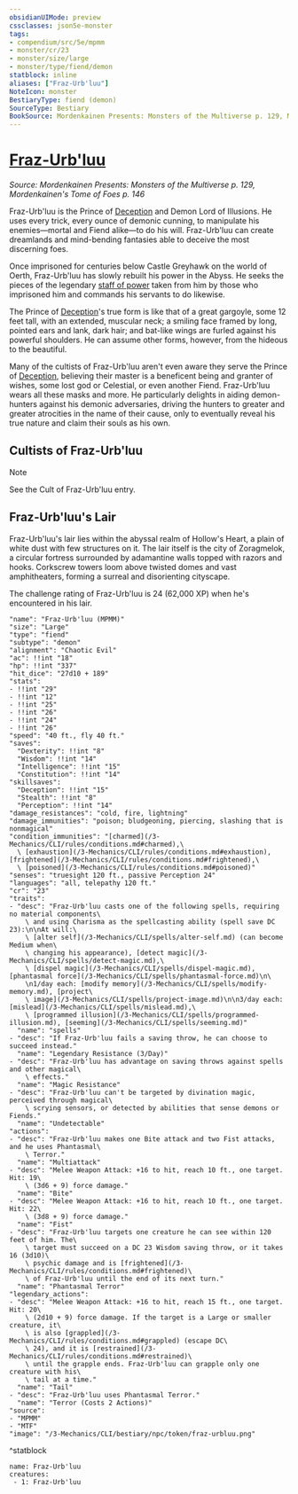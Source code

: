 ```yaml
---
obsidianUIMode: preview
cssclasses: json5e-monster
tags:
- compendium/src/5e/mpmm
- monster/cr/23
- monster/size/large
- monster/type/fiend/demon
statblock: inline
aliases: ["Fraz-Urb'luu"]
NoteIcon: monster
BestiaryType: fiend (demon)
SourceType: Bestiary
BookSource: Mordenkainen Presents: Monsters of the Multiverse p. 129, Mordenkainen's Tome of Foes p. 146
---
```

# [Fraz-Urb'luu](3-Mechanics\CLI\bestiary\npc/fraz-urbluu-mpmm.md)
*Source: Mordenkainen Presents: Monsters of the Multiverse p. 129, Mordenkainen's Tome of Foes p. 146*  

Fraz-Urb'luu is the Prince of [Deception](content/3-Mechanics/CLI/rules/skills.md#Deception) and Demon Lord of Illusions. He uses every trick, every ounce of demonic cunning, to manipulate his enemies—mortal and Fiend alike—to do his will. Fraz-Urb'luu can create dreamlands and mind-bending fantasies able to deceive the most discerning foes.

Once imprisoned for centuries below Castle Greyhawk on the world of Oerth, Fraz-Urb'luu has slowly rebuilt his power in the Abyss. He seeks the pieces of the legendary [staff of power](staff-of-power.md) taken from him by those who imprisoned him and commands his servants to do likewise.

The Prince of [Deception](content/3-Mechanics/CLI/rules/skills.md#Deception)'s true form is like that of a great gargoyle, some 12 feet tall, with an extended, muscular neck; a smiling face framed by long, pointed ears and lank, dark hair; and bat-like wings are furled against his powerful shoulders. He can assume other forms, however, from the hideous to the beautiful.

Many of the cultists of Fraz-Urb'luu aren't even aware they serve the Prince of [Deception](content/3-Mechanics/CLI/rules/skills.md#Deception), believing their master is a beneficent being and granter of wishes, some lost god or Celestial, or even another Fiend. Fraz-Urb'luu wears all these masks and more. He particularly delights in aiding demon-hunters against his demonic adversaries, driving the hunters to greater and greater atrocities in the name of their cause, only to eventually reveal his true nature and claim their souls as his own.

## Cultists of Fraz-Urb'luu

> [!note]
> See the Cult of Fraz-Urb'luu entry.

## Fraz-Urb'luu's Lair

Fraz-Urb'luu's lair lies within the abyssal realm of Hollow's Heart, a plain of white dust with few structures on it. The lair itself is the city of Zoragmelok, a circular fortress surrounded by adamantine walls topped with razors and hooks. Corkscrew towers loom above twisted domes and vast amphitheaters, forming a surreal and disorienting cityscape.

The challenge rating of Fraz-Urb'luu is 24 (62,000 XP) when he's encountered in his lair.

```statblock
"name": "Fraz-Urb'luu (MPMM)"
"size": "Large"
"type": "fiend"
"subtype": "demon"
"alignment": "Chaotic Evil"
"ac": !!int "18"
"hp": !!int "337"
"hit_dice": "27d10 + 189"
"stats":
- !!int "29"
- !!int "12"
- !!int "25"
- !!int "26"
- !!int "24"
- !!int "26"
"speed": "40 ft., fly 40 ft."
"saves":
  "Dexterity": !!int "8"
  "Wisdom": !!int "14"
  "Intelligence": !!int "15"
  "Constitution": !!int "14"
"skillsaves":
  "Deception": !!int "15"
  "Stealth": !!int "8"
  "Perception": !!int "14"
"damage_resistances": "cold, fire, lightning"
"damage_immunities": "poison; bludgeoning, piercing, slashing that is nonmagical"
"condition_immunities": "[charmed](/3-Mechanics/CLI/rules/conditions.md#charmed),\
  \ [exhaustion](/3-Mechanics/CLI/rules/conditions.md#exhaustion), [frightened](/3-Mechanics/CLI/rules/conditions.md#frightened),\
  \ [poisoned](/3-Mechanics/CLI/rules/conditions.md#poisoned)"
"senses": "truesight 120 ft., passive Perception 24"
"languages": "all, telepathy 120 ft."
"cr": "23"
"traits":
- "desc": "Fraz-Urb'luu casts one of the following spells, requiring no material components\
    \ and using Charisma as the spellcasting ability (spell save DC 23):\n\nAt will:\
    \ [alter self](/3-Mechanics/CLI/spells/alter-self.md) (can become Medium when\
    \ changing his appearance), [detect magic](/3-Mechanics/CLI/spells/detect-magic.md),\
    \ [dispel magic](/3-Mechanics/CLI/spells/dispel-magic.md), [phantasmal force](/3-Mechanics/CLI/spells/phantasmal-force.md)\n\
    \n1/day each: [modify memory](/3-Mechanics/CLI/spells/modify-memory.md), [project\
    \ image](/3-Mechanics/CLI/spells/project-image.md)\n\n3/day each: [mislead](/3-Mechanics/CLI/spells/mislead.md),\
    \ [programmed illusion](/3-Mechanics/CLI/spells/programmed-illusion.md), [seeming](/3-Mechanics/CLI/spells/seeming.md)"
  "name": "spells"
- "desc": "If Fraz-Urb'luu fails a saving throw, he can choose to succeed instead."
  "name": "Legendary Resistance (3/Day)"
- "desc": "Fraz-Urb'luu has advantage on saving throws against spells and other magical\
    \ effects."
  "name": "Magic Resistance"
- "desc": "Fraz-Urb'luu can't be targeted by divination magic, perceived through magical\
    \ scrying sensors, or detected by abilities that sense demons or Fiends."
  "name": "Undetectable"
"actions":
- "desc": "Fraz-Urb'luu makes one Bite attack and two Fist attacks, and he uses Phantasmal\
    \ Terror."
  "name": "Multiattack"
- "desc": "Melee Weapon Attack: +16 to hit, reach 10 ft., one target. Hit: 19\
    \ (3d6 + 9) force damage."
  "name": "Bite"
- "desc": "Melee Weapon Attack: +16 to hit, reach 10 ft., one target. Hit: 22\
    \ (3d8 + 9) force damage."
  "name": "Fist"
- "desc": "Fraz-Urb'luu targets one creature he can see within 120 feet of him. The\
    \ target must succeed on a DC 23 Wisdom saving throw, or it takes 16 (3d10)\
    \ psychic damage and is [frightened](/3-Mechanics/CLI/rules/conditions.md#frightened)\
    \ of Fraz-Urb'luu until the end of its next turn."
  "name": "Phantasmal Terror"
"legendary_actions":
- "desc": "Melee Weapon Attack: +16 to hit, reach 15 ft., one target. Hit: 20\
    \ (2d10 + 9) force damage. If the target is a Large or smaller creature, it\
    \ is also [grappled](/3-Mechanics/CLI/rules/conditions.md#grappled) (escape DC\
    \ 24), and it is [restrained](/3-Mechanics/CLI/rules/conditions.md#restrained)\
    \ until the grapple ends. Fraz-Urb'luu can grapple only one creature with his\
    \ tail at a time."
  "name": "Tail"
- "desc": "Fraz-Urb'luu uses Phantasmal Terror."
  "name": "Terror (Costs 2 Actions)"
"source":
- "MPMM"
- "MTF"
"image": "/3-Mechanics/CLI/bestiary/npc/token/fraz-urbluu.png"
```
^statblock

```encounter-table
name: Fraz-Urb'luu
creatures:
 - 1: Fraz-Urb'luu
```